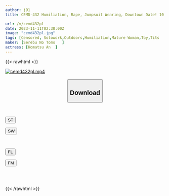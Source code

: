 ```yaml
---
author: j91
title: CEMD-432 Humiliation, Rape, Jumpsuit Wearing, Downtown Date! 10 An Komatsu

url: /v/cemd432pl
date: 2023-11-11T02:30:00Z
image: "cemd432pl.jpg"
tags: [Censored, Solowork,Outdoors,Humiliation,Mature Woman,Toy,Tits	]
maker: [Serebu No Tomo   ]
actress: [Komatsu An  ]
---
```



{{< rawhtml >}}

<div class="video" data-videoid="vYOlXBMPLkIJxR">
    <a href="javascript:;">
        <img src="https://my.j91.asia/v/cemd432pl/cemd432pl.jpg" width="WIDTH" height="HEIGHT" alt="cemd432pl.mp4" loading="lazy">
    </a>
</div>

<script type="text/javascript" src="https://j91.asia/asset/on-demand-st.js"></script>

<br>
  <link rel="stylesheet" href="https://j91.asia/asset/bs5.css">
  
  <center>
  <button class="btn btn-primary" type="button" data-bs-toggle="collapse" data-bs-target=".multi-collapse" aria-expanded="false" aria-controls="multiCollapseExample1 multiCollapseExample2"><h2>Download</h2></button></center>
</p>
<div class="row">
  <div class="col">
    <div class="collapse multi-collapse" id="multiCollapseExample1">
      <div class="card card-body">
	      	      <br>
<div class="buttons">  
<p><a href="https://streamtape.to/v/vYOlXBMPLkIJxR" target="_blank"><button class="btn-hover color-3"><i class="fa fa-download"></i> ST</button></a></p>
<p><a href="https://sfastwish.com/dxhn44otvgin" target="_blank"><button class="btn-hover color-2"><i class="fa fa-download"></i> SW</button></a></p></div>
    </div>
  </div>
</div>
  <div class="col">
    <div class="collapse multi-collapse" id="multiCollapseExample2">
      <div class="card card-body">
	      <br>
<div class="buttons">
<p><a href="https://fviplions.com/f/5ph5sldjtb97" target="_blank"><button class="btn-hover color-9"><i class="fa fa-download"></i> FL</button></a></p>
<p><a href="https://filemoon.sx/d/8x7fuopeukpk" target="_blank"><button class="btn-hover color-8"><i class="fa fa-download"></i> FM</button></a></p></div>
<br><br>
      </div>
    </div>
  </div>
</div>

{{< /rawhtml >}}
